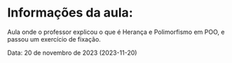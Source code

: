 # Informações da aula:
Aula onde o professor explicou o que é Herança e Polimorfismo em POO, e passou um exercício de fixação.

<p>Data: 20 de novembro de 2023 (2023-11-20)<p> 
